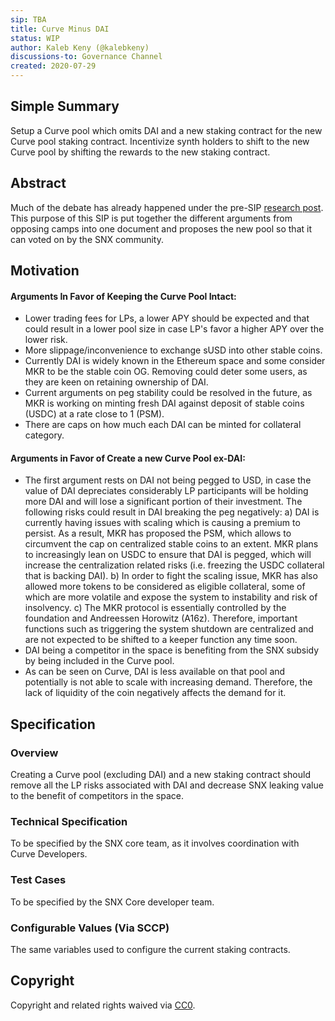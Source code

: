 ```yaml
---
sip: TBA
title: Curve Minus DAI
status: WIP
author: Kaleb Keny (@kalebkeny)
discussions-to: Governance Channel
created: 2020-07-29
---
```


<!--You can leave these HTML comments in your merged SIP and delete the visible duplicate text guides, they will not appear and may be helpful to refer to if you edit it again. This is the suggested template for new SIPs. Note that an SIP number will be assigned by an editor. When opening a pull request to submit your SIP, please use an abbreviated title in the filename, `sip-draft_title_abbrev.md`. The title should be 44 characters or less.-->

## Simple Summary

<!--"If you can't explain it simply, you don't understand it well enough." Simply describe the outcome the proposed changes intends to achieve. This should be non-technical and accessible to a casual community member.-->

Setup a Curve pool  which omits DAI and a new staking contract for the new Curve pool staking contract. Incentivize synth holders to shift to the new Curve pool by shifting the rewards to the new staking contract.

## Abstract

<!--A short (~200 word) description of the proposed change, the abstract should clearly describe the proposed change. This is what *will* be done if the SIP is implemented, not *why* it should be done or *how* it will be done. If the SIP proposes deploying a new contract, write, "we propose to deploy a new contract that will do x".-->

Much of the debate has already happened under the pre-SIP [research post](https://research.synthetix.io/t/should-dai-be-removed-from-the-curve-pool/27/30). This purpose of this SIP is  put together the different arguments from opposing camps into one document and proposes the new pool so that it can voted on by the SNX community.

## Motivation

<!--This is the problem statement. This is the *why* of the SIP. It should clearly explain *why* the current state of the protocol is inadequate.  It is critical that you explain *why* the change is needed, if the SIP proposes changing how something is calculated, you must address *why* the current calculation is inaccurate or wrong. This is not the place to describe how the SIP will address the issue!-->

#### Arguments In Favor of Keeping the Curve Pool Intact:
- Lower trading fees for LPs, a lower APY should be expected and that could result in a lower pool size in case LP's favor a higher APY over the lower risk.
- More  slippage/inconvenience to exchange sUSD into other stable coins. 
- Currently DAI is widely known in the Ethereum space and some consider MKR to be the stable coin OG. Removing could deter some users, as they are keen on retaining ownership of DAI.
- Current arguments on peg stability could be resolved in the future, as MKR is working on minting fresh DAI against deposit of stable coins (USDC) at a rate close to 1 (PSM).
- There are caps on how much each DAI can be minted for collateral category. 

#### Arguments in Favor of Create a new Curve Pool ex-DAI:
- The first argument rests on DAI not being pegged to USD, in case the value of DAI depreciates considerably LP participants will be holding more DAI and will lose a significant portion of their investment. The following risks could result in DAI breaking the peg negatively:
a) DAI is currently having issues with scaling which is causing a premium to persist. As a result, MKR has proposed the PSM, which allows to circumvent the cap on centralized stable coins to an extent. MKR plans to increasingly lean on USDC to ensure that DAI is pegged, which will increase the centralization related risks (i.e. freezing the USDC collateral that is backing DAI).
b) In order to fight the scaling issue, MKR has also allowed more tokens to be considered as eligible collateral, some of which are more volatile and expose the system to instability and risk of insolvency.
c) The MKR protocol is essentially controlled by the foundation and Andreessen Horowitz (A16z). Therefore, important functions such as triggering the system shutdown are centralized and are not expected to be shifted to a keeper function any time soon.
- DAI being a competitor in the space is benefiting from the SNX subsidy by being included in the Curve pool.
- As can be seen on Curve, DAI is less available on that pool and potentially is not able to scale with increasing demand. Therefore, the lack of liquidity of the coin negatively affects the demand for it.

## Specification

<!--The specification should describe the syntax and semantics of any new feature, there are five sections
1. Overview
2. Rationale
3. Technical Specification
4. Test Cases
5. Configurable Values
-->

### Overview

<!--This is a high level overview of *how* the SIP will solve the problem. The overview should clearly describe how the new feature will be implemented.-->

Creating a Curve pool (excluding DAI) and a new staking contract should remove all the LP risks associated with DAI and decrease SNX leaking value to the benefit of competitors in the space.

### Technical Specification

<!--The technical specification should outline the public API of the changes proposed. That is, changes to any of the interfaces Synthetix currently exposes or the creations of new ones.-->

To be specified by the SNX core team, as it involves coordination with Curve Developers.

### Test Cases

<!--Test cases for an implementation are mandatory for SIPs but can be included with the implementation..-->

To be specified by the SNX Core developer team.

### Configurable Values (Via SCCP)

<!--Please list all values configurable via SCCP under this implementation.-->

The same variables used to configure the current staking contracts.

## Copyright

Copyright and related rights waived via [CC0](https://creativecommons.org/publicdomain/zero/1.0/).